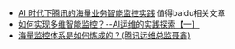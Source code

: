 
* [AI 时代下腾讯的海量业务智能监控实践](http://www.10tiao.com/html/148/201801/2651669633/1.html) 值得baidu相关文章
* [如何实现多维智能监控？--AI运维的实践探索【一】](https://segmentfault.com/a/1190000012325348)
* [海量监控体系是如何炼成的？(腾讯运维总监聂鑫)](https://www.jianshu.com/p/8a1b426eff71)
